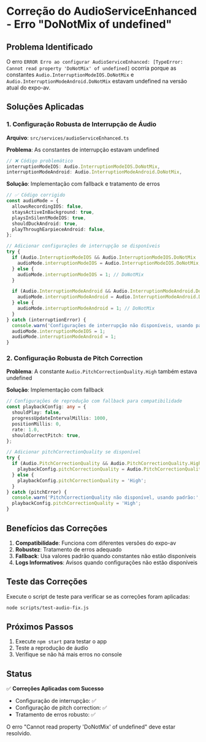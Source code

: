 # Correção do AudioServiceEnhanced - Erro "DoNotMix of undefined"

## Problema Identificado

O erro `ERROR Erro ao configurar AudioServiceEnhanced: [TypeError: Cannot read property 'DoNotMix' of undefined]` ocorria porque as constantes `Audio.InterruptionModeIOS.DoNotMix` e `Audio.InterruptionModeAndroid.DoNotMix` estavam undefined na versão atual do expo-av.

## Soluções Aplicadas

### 1. Configuração Robusta de Interrupção de Áudio

**Arquivo**: `src/services/audioServiceEnhanced.ts`

**Problema**: As constantes de interrupção estavam undefined
```typescript
// ❌ Código problemático
interruptionModeIOS: Audio.InterruptionModeIOS.DoNotMix,
interruptionModeAndroid: Audio.InterruptionModeAndroid.DoNotMix,
```

**Solução**: Implementação com fallback e tratamento de erros
```typescript
// ✅ Código corrigido
const audioMode = {
  allowsRecordingIOS: false,
  staysActiveInBackground: true,
  playsInSilentModeIOS: true,
  shouldDuckAndroid: true,
  playThroughEarpieceAndroid: false,
};

// Adicionar configurações de interrupção se disponíveis
try {
  if (Audio.InterruptionModeIOS && Audio.InterruptionModeIOS.DoNotMix !== undefined) {
    audioMode.interruptionModeIOS = Audio.InterruptionModeIOS.DoNotMix;
  } else {
    audioMode.interruptionModeIOS = 1; // DoNotMix
  }

  if (Audio.InterruptionModeAndroid && Audio.InterruptionModeAndroid.DoNotMix !== undefined) {
    audioMode.interruptionModeAndroid = Audio.InterruptionModeAndroid.DoNotMix;
  } else {
    audioMode.interruptionModeAndroid = 1; // DoNotMix
  }
} catch (interruptionError) {
  console.warn('Configurações de interrupção não disponíveis, usando padrão:', interruptionError);
  audioMode.interruptionModeIOS = 1;
  audioMode.interruptionModeAndroid = 1;
}
```

### 2. Configuração Robusta de Pitch Correction

**Problema**: A constante `Audio.PitchCorrectionQuality.High` também estava undefined

**Solução**: Implementação com fallback
```typescript
// Configurações de reprodução com fallback para compatibilidade
const playbackConfig: any = {
  shouldPlay: false,
  progressUpdateIntervalMillis: 1000,
  positionMillis: 0,
  rate: 1.0,
  shouldCorrectPitch: true,
};

// Adicionar pitchCorrectionQuality se disponível
try {
  if (Audio.PitchCorrectionQuality && Audio.PitchCorrectionQuality.High !== undefined) {
    playbackConfig.pitchCorrectionQuality = Audio.PitchCorrectionQuality.High;
  } else {
    playbackConfig.pitchCorrectionQuality = 'High';
  }
} catch (pitchError) {
  console.warn('PitchCorrectionQuality não disponível, usando padrão:', pitchError);
  playbackConfig.pitchCorrectionQuality = 'High';
}
```

## Benefícios das Correções

1. **Compatibilidade**: Funciona com diferentes versões do expo-av
2. **Robustez**: Tratamento de erros adequado
3. **Fallback**: Usa valores padrão quando constantes não estão disponíveis
4. **Logs Informativos**: Avisos quando configurações não estão disponíveis

## Teste das Correções

Execute o script de teste para verificar se as correções foram aplicadas:
```bash
node scripts/test-audio-fix.js
```

## Próximos Passos

1. Execute `npm start` para testar o app
2. Teste a reprodução de áudio
3. Verifique se não há mais erros no console

## Status

✅ **Correções Aplicadas com Sucesso**
- Configuração de interrupção: ✅
- Configuração de pitch correction: ✅  
- Tratamento de erros robusto: ✅

O erro "Cannot read property 'DoNotMix' of undefined" deve estar resolvido. 